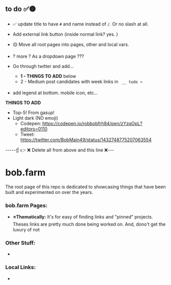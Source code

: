 ## to do ✅🟡
- ✅ update title to have `#` and name instead of `/`. Or no slash at all. 
- Add external link button (inside normal link? yes. )
- 🟡 Move all root pages into pages, other and local vars. 
- ? more ? As a dropdown page ??? 
- Go through twitter and add...
  - **1 - THINGS TO ADD** below
  - 2 - Medium post candidates with week links in ` __ todo ⭐️`

- add legend at bottom. mobile icon, etc...


**THINGS TO ADD**

- Top-5! From gasup!
- Light dark (NO emoji) 
  - Codepen: https://codepen.io/robbobfrh84/pen/zYzqOpL?editors=0110
  - Tweet: https://twitter.com/BobMain49/status/1432748775207063554



-----☝️ 👉 ❌ Delete all from above and this line ❌---

# bob.farm
The root page of this repo is dedicated to showcasing things that have been built and experimented on over the years. 



### bob.farm Pages:

- **⭐️Thematically:** It's for easy of finding links and "pinned" projects. Theses links are pretty much done being worked on. And, dono't get the luxury of not 

### Other Stuff:
- 

### Local Links:

- 

<!-- ### More Pages:

- This section is hidden by default and contains the "reamaining" project links from the  -->

### 